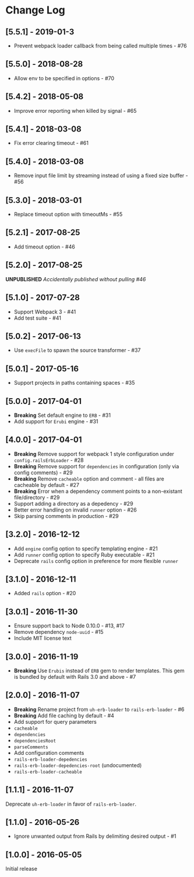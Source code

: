 # Change Log

## [5.5.1] - 2019-01-3
 - Prevent webpack loader callback from being called multiple times - #76

## [5.5.0] - 2018-08-28
 - Allow env to be specified in options - #70

## [5.4.2] - 2018-05-08
 - Improve error reporting when killed by signal - #65

## [5.4.1] - 2018-03-08
 - Fix error clearing timeout - #61

## [5.4.0] - 2018-03-08
 - Remove input file limit by streaming instead of using a fixed size buffer - #56

## [5.3.0] - 2018-03-01
 - Replace timeout option with timeoutMs - #55

## [5.2.1] - 2017-08-25
 - Add timeout option - #46

## [5.2.0] - 2017-08-25
**UNPUBLISHED** _Accidentally published without pulling #46_

## [5.1.0] - 2017-07-28
 - Support Webpack 3 - #41
 - Add test suite - #41

## [5.0.2] - 2017-06-13
 - Use `execFile` to spawn the source transformer - #37

## [5.0.1] - 2017-05-16
 - Support projects in paths containing spaces - #35

## [5.0.0] - 2017-04-01
 - **Breaking** Set default engine to `ERB` - #31
 - Add support for `Erubi` engine - #31

## [4.0.0] - 2017-04-01
- **Breaking** Remove support for webpack 1 style configuration under `config.railsErbLoader` - #28
- **Breaking** Remove support for `dependencies` in configuration (only via config comments) - #29
- **Breaking** Remove `cacheable` option and comment - all files are cacheable by default - #27
- **Breaking** Error when a dependency comment points to a non-existant file/directory - #29
- Support adding a directory as a depedency - #29
- Better error handling on invalid `runner` option - #26
- Skip parsing comments in production - #29

## [3.2.0] - 2016-12-12
- Add `engine` config option to specify templating engine - #21
- Add `runner` config option to specify Ruby executable - #21
- Deprecate `rails` config option in preference for more flexible `runner`

## [3.1.0] - 2016-12-11
- Added `rails` option - #20

## [3.0.1] - 2016-11-30
- Ensure support back to Node 0.10.0 - #13, #17
- Remove dependency `node-uuid` - #15
- Include MIT license text

## [3.0.0] - 2016-11-19
- **Breaking** Use `Erubis` instead of `ERB` gem to render templates. This gem is bundled by default with Rails 3.0 and above - #7

## [2.0.0] - 2016-11-07
- **Breaking** Rename project from `uh-erb-loader` to `rails-erb-loader` - #6
- **Breaking** Add file caching by default - #4
- Add support for query parameters
 - `cacheable`
 - `dependencies`
 - `dependenciesRoot`
 - `parseComments`
- Add configuration comments
 - `rails-erb-loader-depedencies`
 - `rails-erb-loader-depedencies-root` (undocumented)
 - `rails-erb-loader-cacheable`

## [1.1.1] - 2016-11-07
Deprecate `uh-erb-loader` in favor of `rails-erb-loader`.

## [1.1.0] - 2016-05-26
- Ignore unwanted output from Rails by delimiting desired output - #1

## [1.0.0] - 2016-05-05
Initial release
